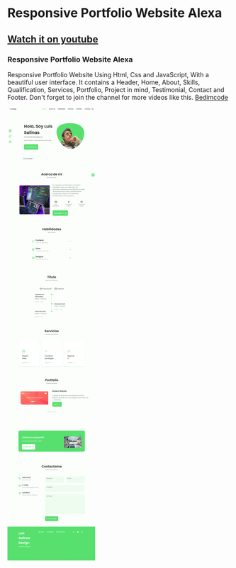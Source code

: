 # Responsive Portfolio Website Alexa

## [Watch it on youtube](https://youtu.be/27JtRAI3QO8)

### Responsive Portfolio Website Alexa

Responsive Portfolio Website Using Html, Css and JavaScript, With a beautiful user interface. It contains a Header, Home, About, Skills, Qualification, Services, Portfolio, Project in mind, Testimonial, Contact and Footer.
Don't forget to join the channel for more videos like this. [Bedimcode](https://www.youtube.com/c/Bedimcode)

![Resume cv](preview.png)
